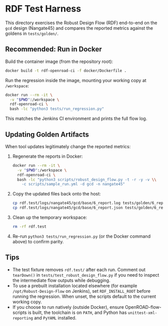 # RDF Test Harness

This directory exercises the Robust Design Flow (RDF) end-to-end on the `gcd`
design (Nangate45) and compares the reported metrics against the goldens in
`tests/golden/`.

## Recommended: Run in Docker

Build the container image (from the repository root):

```bash
docker build -t rdf-openroad-ci -f docker/Dockerfile .
```

Run the regression inside the image, mounting your working copy at
`/workspace`:

```bash
docker run --rm -it \
  -v "$PWD":/workspace \
  rdf-openroad-ci \
  bash -lc "python3 tests/run_regression.py"
```

This matches the Jenkins CI environment and prints the full flow log.

## Updating Golden Artifacts

When tool updates legitimately change the reported metrics:

1. Regenerate the reports in Docker:
   ```bash
   docker run --rm -it \
     -v "$PWD":/workspace \
     rdf-openroad-ci \
     bash -lc "python3 scripts/robust_design_flow.py -t -r -y -v \\
       -c scripts/sample_run.yml -d gcd -n nangate45"
   ```
2. Copy the updated files back onto the host:
   ```bash
   cp rdf.test/logs/nangate45/gcd/base/6_report.log tests/golden/6_report.log.ok
   cp rdf.test/logs/nangate45/gcd/base/6_report.json tests/golden/6_report.json.ok
   ```
3. Clean up the temporary workspace:
   ```bash
   rm -rf rdf.test
   ```
4. Re-run `python3 tests/run_regression.py` (or the Docker command above) to
   confirm parity.

## Tips

- The test fixture removes `rdf.test/` after each run. Comment out
  `tearDown()` in `tests/test_robust_design_flow.py` if you need to inspect the
  intermediate flow outputs while debugging.
- To use a prebuilt installation located elsewhere (for example
  `/opt/Robust-Design-Flow` on Jenkins), set `RDF_INSTALL_ROOT` before running
  the regression. When unset, the scripts default to the current working copy.
- If you choose to run natively (outside Docker), ensure OpenROAD-flow-scripts
  is built, the toolchain is on `PATH`, and Python has `unittest-xml-reporting`
  and `PyYAML` installed.
